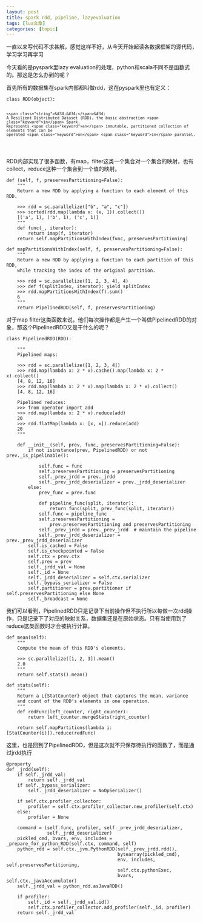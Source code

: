 ```yaml
---
layout: post
title: spark rdd, pipeline, lazyevaluation 
tags: [lua文章]
categories: [topic]
---
```

<p>一直以来写代码不求甚解，感觉这样不好，从今天开始起读各数据框架的源代码，学习学习再学习  </p>
<p>今天看的是pyspark里lazy evaluation的处理，python和scala不同不是函数式的。那这是怎么办到的呢？  </p>
<p>首先所有的数据集在spark内部都叫做rdd，这在pyspark里也有定义：  </p>
<pre><code><span class="keyword">class</span> RDD(object):

    <span class="string">&#34;&#34;</span>&#34;
    A Resilient Distributed Dataset (RDD), the basic abstraction <span class="keyword">in</span> Spark.
    Represents <span class="keyword">an</span> immutable, partitioned collection of elements that can be
    operated <span class="keyword">on</span> <span class="keyword">in</span> parallel.
</code></pre><p>RDD内部实现了很多函数，有map，filter这类一个集合对一个集合的映射，也有collect，reduce这种一个集合到一个值的映射。</p>
<pre><code><span class="function"><span class="keyword">def</span> <span class="params">(self, f, preservesPartitioning=False)</span>:</span>
    <span class="string">&#34;&#34;&#34;
    Return a new RDD by applying a function to each element of this RDD.

    &gt;&gt;&gt; rdd = sc.parallelize([&#34;b&#34;, &#34;a&#34;, &#34;c&#34;])
    &gt;&gt;&gt; sorted(rdd.map(lambda x: (x, 1)).collect())
    [(&#39;a&#39;, 1), (&#39;b&#39;, 1), (&#39;c&#39;, 1)]
    &#34;&#34;&#34;</span>
    <span class="function"><span class="keyword">def</span> <span class="title">func</span><span class="params">(_, iterator)</span>:</span>
        <span class="keyword">return</span> imap(f, iterator)
    <span class="keyword">return</span> self.mapPartitionsWithIndex(func, preservesPartitioning)

<span class="function"><span class="keyword">def</span> <span class="title">mapPartitionsWithIndex</span><span class="params">(self, f, preservesPartitioning=False)</span>:</span>
    <span class="string">&#34;&#34;&#34;
    Return a new RDD by applying a function to each partition of this RDD,
    while tracking the index of the original partition.

    &gt;&gt;&gt; rdd = sc.parallelize([1, 2, 3, 4], 4)
    &gt;&gt;&gt; def f(splitIndex, iterator): yield splitIndex
    &gt;&gt;&gt; rdd.mapPartitionsWithIndex(f).sum()
    6
    &#34;&#34;&#34;</span>
    <span class="keyword">return</span> PipelinedRDD(self, f, preservesPartitioning)
</code></pre><p>对于map filter这类函数来说，他们每次操作都是产生一个叫做PipelinedRDD的对象，那这个PipelinedRDD又是干什么的呢？</p>
<pre><code><span class="class"><span class="keyword">class</span> <span class="title">PipelinedRDD</span><span class="params">(RDD)</span>:</span>

    <span class="string">&#34;&#34;&#34;
    Pipelined maps:

    &gt;&gt;&gt; rdd = sc.parallelize([1, 2, 3, 4])
    &gt;&gt;&gt; rdd.map(lambda x: 2 * x).cache().map(lambda x: 2 * x).collect()
    [4, 8, 12, 16]
    &gt;&gt;&gt; rdd.map(lambda x: 2 * x).map(lambda x: 2 * x).collect()
    [4, 8, 12, 16]

    Pipelined reduces:
    &gt;&gt;&gt; from operator import add
    &gt;&gt;&gt; rdd.map(lambda x: 2 * x).reduce(add)
    20
    &gt;&gt;&gt; rdd.flatMap(lambda x: [x, x]).reduce(add)
    20
    &#34;&#34;&#34;</span>

    <span class="function"><span class="keyword">def</span> <span class="title">__init__</span><span class="params">(self, prev, func, preservesPartitioning=False)</span>:</span>
        <span class="keyword">if</span> <span class="keyword">not</span> isinstance(prev, PipelinedRDD) <span class="keyword">or</span> <span class="keyword">not</span> prev._is_pipelinable():
            
            self.func = func
            self.preservesPartitioning = preservesPartitioning
            self._prev_jrdd = prev._jrdd
            self._prev_jrdd_deserializer = prev._jrdd_deserializer
        <span class="keyword">else</span>:
            prev_func = prev.func

            <span class="function"><span class="keyword">def</span> <span class="title">pipeline_func</span><span class="params">(split, iterator)</span>:</span>
                <span class="keyword">return</span> func(split, prev_func(split, iterator))
            self.func = pipeline_func
            self.preservesPartitioning = 
                prev.preservesPartitioning <span class="keyword">and</span> preservesPartitioning
            self._prev_jrdd = prev._prev_jrdd  <span class="comment"># maintain the pipeline</span>
            self._prev_jrdd_deserializer = prev._prev_jrdd_deserializer
        self.is_cached = <span class="keyword">False</span>
        self.is_checkpointed = <span class="keyword">False</span>
        self.ctx = prev.ctx
        self.prev = prev
        self._jrdd_val = <span class="keyword">None</span>
        self._id = <span class="keyword">None</span>
        self._jrdd_deserializer = self.ctx.serializer
        self._bypass_serializer = <span class="keyword">False</span>
        self.partitioner = prev.partitioner <span class="keyword">if</span> self.preservesPartitioning <span class="keyword">else</span> <span class="keyword">None</span>
        self._broadcast = <span class="keyword">None</span>
</code></pre><p>我们可以看到，PipelinedRDD只是记录下当前操作但不执行所以每做一次rdd操作，只是记录下了对应的映射关系，数据集还是在原始状态。只有当使用到了reduce这类函数时才会被执行计算。</p>
<pre><code><span class="function"><span class="keyword">def</span> <span class="title">mean</span><span class="params">(self)</span>:</span>
    <span class="string">&#34;&#34;&#34;
    Compute the mean of this RDD&#39;s elements.

    &gt;&gt;&gt; sc.parallelize([1, 2, 3]).mean()
    2.0
    &#34;&#34;&#34;</span>
    <span class="keyword">return</span> self.stats().mean()

<span class="function"><span class="keyword">def</span> <span class="title">stats</span><span class="params">(self)</span>:</span>
    <span class="string">&#34;&#34;&#34;
    Return a L{StatCounter} object that captures the mean, variance
    and count of the RDD&#39;s elements in one operation.
    &#34;&#34;&#34;</span>
    <span class="function"><span class="keyword">def</span> <span class="title">redFunc</span><span class="params">(left_counter, right_counter)</span>:</span>
        <span class="keyword">return</span> left_counter.mergeStats(right_counter)

    <span class="keyword">return</span> self.mapPartitions(<span class="keyword">lambda</span> i: [StatCounter(i)]).reduce(redFunc)
</code></pre><p>这里，也是回到了PipelinedRDD，但是这次就不只保存待执行的函数了，而是通过jrdd执行</p>
<pre><code>@property
def _jrdd(self):
    <span class="keyword">if</span> self._jrdd_val:
        return self._jrdd_val
    <span class="keyword">if</span> self._bypass_serializer:
        self._jrdd_deserializer = <span class="function"><span class="title">NoOpSerializer</span><span class="params">()</span></span>

    <span class="keyword">if</span> self<span class="class">.ctx</span><span class="class">.profiler_collector</span>:
        profiler = self<span class="class">.ctx</span><span class="class">.profiler_collector</span><span class="class">.new_profiler</span>(self.ctx)
    <span class="keyword">else</span>:
        profiler = None

    command = (self<span class="class">.func</span>, profiler, self._prev_jrdd_deserializer,
               self._jrdd_deserializer)
    pickled_cmd, bvars, env, includes = _prepare_for_python_RDD(self<span class="class">.ctx</span>, command, self)
    python_rdd = self<span class="class">.ctx</span>._jvm.<span class="function"><span class="title">PythonRDD</span><span class="params">(self._prev_jrdd.rdd()</span></span>,
                                         <span class="function"><span class="title">bytearray</span><span class="params">(pickled_cmd)</span></span>,
                                         env, includes, self<span class="class">.preservesPartitioning</span>,
                                         self<span class="class">.ctx</span><span class="class">.pythonExec</span>,
                                         bvars, self<span class="class">.ctx</span>._javaAccumulator)
    self._jrdd_val = python_rdd.<span class="function"><span class="title">asJavaRDD</span><span class="params">()</span></span>

    <span class="keyword">if</span> profiler:
        self._id = self._jrdd_val.<span class="function"><span class="title">id</span><span class="params">()</span></span>
        self<span class="class">.ctx</span><span class="class">.profiler_collector</span><span class="class">.add_profiler</span>(self._id, profiler)
    return self._jrdd_val
</code></pre>
